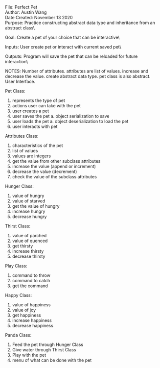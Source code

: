 File: Perfect Pet\
Author: Austin Wang\
Date Created: November 13 2020\
Purpose: Practice constructing abstract data type and inheritance from an abstract class\

Goal: Create a pet of your choice that can be interactive\

Inputs: User create pet or interact with current saved pet\

Outputs: Program will save the pet that can be reloaded for future interaction\

NOTES: Number of attributes. attributes are list of values. increase and decrease the value. create abstract data type. pet class is also abstract. User Interface.

Pet Class:
1. represents the type of pet
2. actions user can take with the pet 
3. user creates a pet
4. user saves the pet
	a. object serialization to save
5. user loads the pet
	a. object deserialization to load the pet
6. user interacts with pet

Attributes Class:
1. characteristics of the pet
2. list of values
3. values are integers
4. get the value from other subclass attributes
5. increase the value (append or increment)
6. decrease the value (decrement)
7. check the value of the subclass attributes

Hunger Class:
1. value of hungry
2. value of starved
3. get the value of hungry
4. increase hungry
5. decrease hungry

Thirst Class:
1. value of parched
2. value of quenced
3. get thirsty
4. increase thirsty
5. decrease thirsty

Play Class:
1. command to throw
2. command to catch
3. get the command

Happy Class:
1. value of happiness
2. value of joy
3. get happiness
4. increase happiness
5. decrease happiness

Panda Class:
1. Feed the pet through Hunger Class
2. Give water through Thirst Class
3. Play with the pet
4. menu of what can be done with the pet



